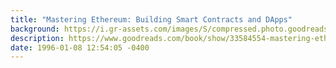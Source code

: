 ```yaml
---
title: "Mastering Ethereum: Building Smart Contracts and DApps"
background: https://i.gr-assets.com/images/S/compressed.photo.goodreads.com/books/1545390620l/33584554._SX50_.jpg
description: https://www.goodreads.com/book/show/33584554-mastering-ethereum
date: 1996-01-08 12:54:05 -0400
---
```

